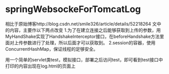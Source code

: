 # springWebsockeForTomcatLog

相比于原始博客http://blog.csdn.net/smile326/article/details/52218264
文中的内容，主要作以下两点改变
1.为了在建立连接之后能够获取到上传的参数，用MyHandShake实现了HandshakeInterceptor接口，在beforeHandshake方法里面对上传参数进行了处理，所以后面才可以获取到。
2.session的容器，使用ConcurrentHashMap，保证线程的足够安全。

用一个简单的servlet类test，模拟接口，部署之后访问test，即可看到test接口中打印的内容出现在log.html的页面上
